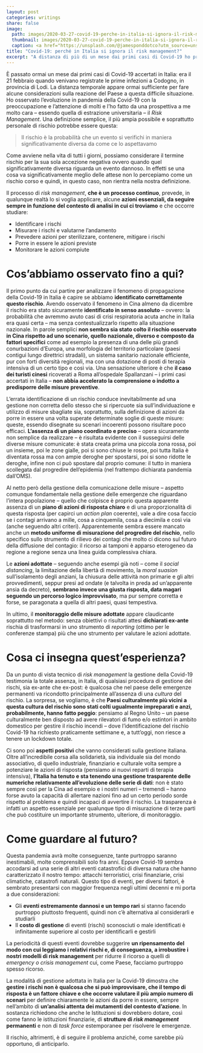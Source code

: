```yaml
---
layout: post
categories: writings
share: false
image:
  path: images/2020-03-27-covid-19-perche-in-italia-si-ignora-il-risk-management.jpg
  thumbnail: images/2020-03-27-covid-19-perche-in-italia-si-ignora-il-risk-management.jpg
  caption: <a href="https://unsplash.com/@jamesponddotco?utm_source=unsplash&utm_medium=referral&utm_content=creditCopyText">Fighting the shoe, a photo by James Pond</a>
title: "Covid-19: perché in Italia si ignora il risk management?"
excerpt: "A distanza di più di un mese dai primi casi di Covid-19 ho provato ad analizzare, da una prospettiva di risk management, quanto è stato fatto fin qui in Italia: ne è emerso, com’era prevedibile, che come Paese preferiamo gestire le emergenze anziché prevenirle. In altre parole: facciamo fatica ad adottare una cultura di risk management e continuiamo a preferirne una di crisis management."
---
```

È passato ormai un mese dai primi casi di Covid-19 accertati in Italia: era il 21 febbraio quando venivano registrate le prime infezioni a Codogno, in provincia di Lodi. La distanza temporale appare ormai sufficiente per fare alcune considerazioni sulla reazione del Paese a questa difficile situazione.
Ho osservato l’evoluzione in pandemia della Covid-19 con la preoccupazione e l’attenzione di molti e l’ho fatto da una prospettiva a me molto cara – essendo quella di estrazione universitaria – il _Risk Management_.
Una definizione semplice, il più ampia possibile e soprattutto personale di rischio potrebbe essere questa:

>Il rischio è la probabilità che un evento si verifichi in maniera significativamente diversa da come ce lo aspettavamo

Come avviene nella vita di tutti i giorni, possiamo considerare il termine rischio per la sua sola accezione negativa ovvero quando quel significativamente diversa riguarda un evento dannoso. In effetti se una cosa va significativamente meglio delle attese non lo percepiamo come un rischio corso e quindi, in questo caso, non rientra nella nostra definizione.

Il processo di _risk management_, **che è un processo continuo**, prevede, in qualunque realtà lo si voglia applicare, alcune **azioni essenziali, da seguire sempre in funzione del contesto di analisi in cui ci troviamo** e che occorre studiare:

* Identificare i rischi
* Misurare i rischi e valutarne l’andamento
* Prevedere azioni per sterilizzare, contenere, mitigare i rischi
* Porre in essere le azioni previste
* Monitorare le azioni compiute

# Cos’abbiamo osservato fino a qui?

Il primo punto da cui partire per analizzare il fenomeno di propagazione della Covid-19 in Italia è capire se abbiamo **identificato correttamente questo rischio**.
Avendo osservato il fenomeno in Cina almeno da dicembre il rischio era stato sicuramente **identificato in senso assoluto** – ovvero: la probabilità che avremmo avuto casi di crisi respiratoria acuta anche in Italia era quasi certa – ma senza contestualizzarlo rispetto alla situazione nazionale. In parole semplici **non sembra sia stato colto il rischio osservato in Cina rispetto ad uno scenario, quello nazionale, diverso e composto da fattori specifici** come ad esempio la presenza di una delle più grandi conurbazioni d’Europa, una morfologia del territorio particolare (paesi contigui lungo direttrici stradali), un sistema sanitario nazionale efficiente, pur con forti diversità regionali, ma con una dotazione di posti di terapia intensiva di un certo tipo e così via.
Una sensazione ulteriore è che **il caso dei turisti cinesi** ricoverati a Roma all’ospedale Spallanzani – i primi casi accertati in Italia – **non abbia accelerato la comprensione o indotto a predisporre delle misure preventive**.

L’errata identificazione di un rischio conduce inevitabilmente ad una gestione non corretta dello stesso che si ripercuote sia sull’individuazione e utilizzo di misure sbagliate sia, soprattutto, sulla definizione di azioni da porre in essere una volta superate determinate soglie di queste misure: queste, essendo disegnate su scenari incoerenti possono risultare poco efficaci. **L’assenza di un piano coordinato e preciso** – opera sicuramente non semplice da realizzare – è risultata evidente con il susseguirsi delle diverse misure comunicate: è stata creata prima una piccola zona rossa, poi un insieme, poi le zone gialle, poi si sono chiuse le rosse, poi tutta Italia è diventata rossa ma con ampie deroghe per spostarsi, poi si sono ridotte le deroghe, infine non ci può spostare dal proprio comune: il tutto in maniera scollegata dal progredire dell’epidemia (nel frattempo dichiarata pandemia dall’OMS).

Al netto però della gestione della comunicazione delle misure – aspetto comunque fondamentale nella gestione delle emergenze che riguardano l’intera popolazione – quello che colpisce è proprio questa apparente assenza di un **piano di azioni di risposta chiaro** e di una proporzionalità di questa risposta (per capirci un _action plan_ coerente), vale a dire cosa faccio se i contagi arrivano a mille, cosa a cinquemila, cosa a diecimila e così via (anche seguendo altri criteri). Apparentemente sembra essere mancato anche un **metodo uniforme di misurazione del progredire del rischio**, nello specifico sullo strumento di rilievo dei contagi che molto ci dicono sul futuro della diffusione del contagio: il ricorso ai tamponi è apparso eterogeneo da regione a regione senza una linea guida complessiva chiara.

Le **azioni adottate** – seguendo anche esempi già noti – come il _social distancing_, la limitazione della libertà di movimento, la _moral suasion_ sull’isolamento degli anziani, la chiusura delle attività non primarie e gli altri provvedimenti, seppur presi ad ondate (e talvolta in preda ad un’apparente ansia da decreto), **sembrano invece una giusta risposta, data magari seguendo un percorso logico improvvisato**, ma pur sempre corretta e forse, se paragonata a quella di altri paesi, quasi tempestiva.

In ultimo, il **monitoraggio delle misure adottate** appare claudicante soprattutto nel metodo: senza obiettivi o risultati attesi **dichiarati ex-ante** rischia di trasformarsi in uno strumento di _reporting_ (ottimo per le conferenze stampa) più che uno strumento per valutare le azioni adottate.

# Cosa ci insegna quest’esperienza?

Da un punto di vista tecnico di _risk management_ la gestione della Covid-19 testimonia la totale assenza, in Italia, di qualsiasi procedura di gestione dei rischi, sia ex-ante che ex-post: è qualcosa che nel paese delle emergenze permanenti va ricondotto principalmente all’assenza di una _cultura_ del rischio.
La sorpresa, se vogliamo, è che **Paesi culturalmente più vicini a questa cultura del rischio sono stati colti ugualmente impreparati e anzi, probabilmente, hanno fatto peggio**: pensiamo al Regno Unito – un paese culturalmente ben disposto ad avere rilevatori di fumo e/o estintori in ambito domestico per gestire il rischio incendi – dove l’identificazione del rischio Covid-19 ha richiesto praticamente settimane e, a tutt’oggi, non riesce a tenere un lockdown totale.

Ci sono poi **aspetti positivi** che vanno considerati sulla gestione italiana. Oltre all’incredibile corsa alla solidarietà, sia individuale sia del mondo associativo, di quello industriale, finanziario e culturale volta sempre a potenziare le azioni di risposta (pensiamo ai nuovi reparti di terapia intensiva), **l’Italia ha tenuto e sta tenendo una gestione trasparente delle numeriche relativamente all’evoluzione delle serie di dati**: non è stato sempre così per la Cina ad esempio e i nostri numeri – tremendi – hanno forse avuto la capacità di allertare nazioni fino ad un certo periodo sorde rispetto al problema e quindi incapaci di avvertire il rischio. La trasparenza è infatti un aspetto essenziale per qualunque tipo di misurazione di terze parti che può costituire un importante strumento, ulteriore, di monitoraggio.

# Come guardare al futuro?

Questa pandemia avrà molte conseguenze, tante purtroppo saranno inestimabili, molte comprensibili solo fra anni. Eppure Covid-19 sembra accodarsi ad una serie di altri eventi catastrofici di diversa natura che hanno caratterizzato il nostro tempo: attacchi terroristici, crisi finanziarie, crisi climatiche, catastrofi naturali. Questo tipo di eventi, per diversi fattori, è sembrato presentarsi con maggior frequenza negli ultimi decenni e mi porta a due considerazioni:

* Gli **eventi estremamente dannosi e un tempo rari** si stanno facendo purtroppo piuttosto frequenti, quindi non c’è alternativa al considerarli e studiarli
* Il **costo di gestione** di eventi (rischi) sconosciuti o male identificati è infinitamente superiore al costo per identificarli e gestirli

La periodicità di questi eventi dovrebbe suggerire **un ripensamento del modo con cui leggiamo i relativi rischi e, di conseguenza, a irrobustire i nostri modelli di risk management** per ridurre il ricorso a quelli di _emergency o crisis management_ cui, come Paese, facciamo purtroppo spesso ricorso.

La modalità di gestione adottata in Italia per la Covid-19 dimostra che **gestire i rischi non è qualcosa che si può improvvisare, che il tempo di risposta è un fattore chiave e che occorre valutare il più ampio numero di scenari** per definire chiaramente le azioni da porre in essere, sempre nell’ambito di **un’analisi attenta dei mutamenti del contesto d’azione**. In sostanza richiedono che anche le Istituzioni si dovrebbero dotare, così come fanno le istituzioni finanziarie, di **strutture di _risk management_ permanenti** e non di _task force_ estemporanee per risolvere le emergenze.

Il rischio, altrimenti, è di seguire il problema anziché, come sarebbe più opportuno, di anticiparlo.
